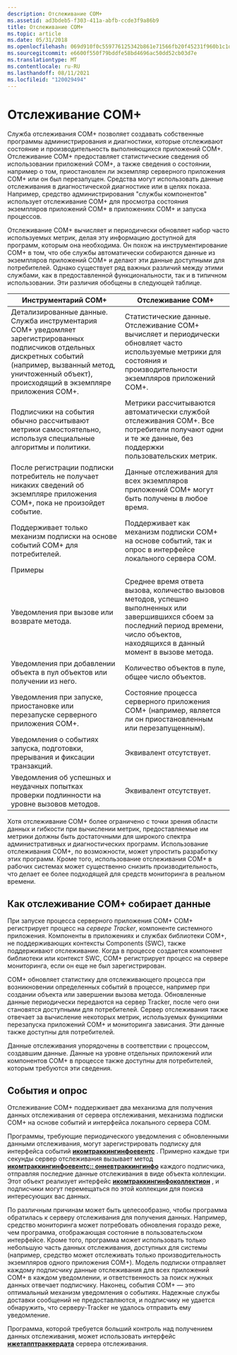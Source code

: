 ```yaml
---
description: Отслеживание COM+
ms.assetid: ad3bdeb5-f303-411a-abfb-ccde3f9a86b9
title: Отслеживание COM+
ms.topic: article
ms.date: 05/31/2018
ms.openlocfilehash: 069d910f0c559776125342b861e71566fb20f45231f960b1c1dcb18262171926
ms.sourcegitcommit: e6600f550f79bddfe58bd4696ac50dd52cb03d7e
ms.translationtype: MT
ms.contentlocale: ru-RU
ms.lasthandoff: 08/11/2021
ms.locfileid: "120029494"
---
```

# <a name="com-tracking"></a>Отслеживание COM+

Служба отслеживания COM+ позволяет создавать собственные программы администрирования и диагностики, которые отслеживают состояние и производительность выполняющихся приложений COM+. Отслеживание COM+ предоставляет статистические сведения об использовании приложений COM+, а также сведения о состоянии, например о том, приостановлен ли экземпляр серверного приложения COM+ или он был перезапущен. Средства могут использовать данные отслеживания в диагностической диагностике или в целях показа. Например, средство администрирования "службы компонентов" использует отслеживание COM+ для просмотра состояния экземпляров приложений COM+ в приложениях COM+ и запуска процессов.

Отслеживание COM+ вычисляет и периодически обновляет набор часто используемых метрик, делая эту информацию доступной для программ, которым она необходима. Он похож на инструментирование COM+ в том, что обе службы автоматически собираются данные из экземпляров приложений COM+ и делают эти данные доступными для потребителей. Однако существует ряд важных различий между этими службами, как в предоставленной функциональности, так и в типичном использовании. Эти различия обобщены в следующей таблице.



| Инструментарий COM+                                                                                                                                                                                                   | Отслеживание COM+                                                                                                                                                     |
|------------------------------------------------------------------------------------------------------------------------------------------------------------------------------------------------------------------------|-------------------------------------------------------------------------------------------------------------------------------------------------------------------|
| Детализированные данные. Служба инструментария COM+ уведомляет зарегистрированных подписчиков отдельных дискретных событий (например, вызванный метод, уничтоженный объект), происходящий в экземпляре приложения COM+.<br/> | Статистические данные. Отслеживание COM+ вычисляет и периодически обновляет часто используемые метрики для состояния и производительности экземпляров приложений COM+.<br/> |
| Подписчики на события обычно рассчитывают метрики самостоятельно, используя специальные алгоритмы и политики.<br/>                                                                                                           | Метрики рассчитываются автоматически службой отслеживания COM+. Все потребители получают одни и те же данные, без поддержки пользовательских метрик.<br/>                |
| После регистрации подписки потребитель не получает никаких сведений об экземпляре приложения COM+, пока не произойдет событие.<br/>                                                                    | Данные отслеживания для всех экземпляров приложений COM+ могут быть получены в любое время.<br/>                                                                         |
| Поддерживает только механизм подписки на основе событий COM+ для потребителей.<br/>                                                                                                                                     | Поддерживает как механизм подписки COM+ на основе событий, так и опрос в интерфейсе локального сервера COM.<br/>                                                  |
| Примеры                                                                                                                                                                                                               |                                                                                                                                                                   |
| Уведомления при вызове или возврате метода.<br/>                                                                                                                                                           | Среднее время ответа вызова, количество вызовов методов, успешно выполненных или завершившихся сбоем за последний период времени, число объектов, находящихся в данный момент в вызове метода.<br/>     |
| Уведомления при добавлении объекта в пул объектов или получении из него.<br/>                                                                                                                                  | Количество объектов в пуле, общее число объектов.<br/>                                                                                                |
| Уведомления при запуске, приостановке или перезапуске серверного приложения COM+.<br/>                                                                                                                               | Состояние процесса серверного приложения COM+ (например, является ли он приостановленным или перезапущенным).<br/>                                                         |
| Уведомления о событиях запуска, подготовки, прерывания и фиксации транзакций.<br/>                                                                                                                                      | Эквивалент отсутствует.<br/>                                                                                                                                         |
| Уведомления об успешных и неудачных попытках проверки подлинности на уровне вызовов методов.<br/>                                                                                                                           | Эквивалент отсутствует.<br/>                                                                                                                                         |



 

Хотя отслеживание COM+ более ограничено с точки зрения области данных и гибкости при вычислении метрик, предоставляемые им метрики должны быть достаточными для широкого спектра административных и диагностических программ. Использование отслеживания COM+, по возможности, может упростить разработку этих программ. Кроме того, использование отслеживания COM+ в рабочих системах может существенно снизить производительность, что делает ее более подходящей для средств мониторинга в реальном времени.

## <a name="how-com-tracking-collects-data"></a>Как отслеживание COM+ собирает данные

При запуске процесса серверного приложения COM+ COM+ регистрирует процесс на *сервере Tracker*, компоненте системного приложения. Компоненты в приложениях и службах библиотеки COM+, не поддерживающих контексты Components (SWC), также поддерживают отслеживание. Когда в процессе создается компонент библиотеки или контекст SWC, COM+ регистрирует процесс на сервере мониторинга, если он еще не был зарегистрирован.

COM+ обновляет статистику для отслеживающего процесса при возникновении определенных событий в процессе, например при создании объекта или завершении вызова метода. Обновленные данные периодически передаются на сервер Tracker, после чего они становятся доступными для потребителей. Сервер отслеживания также отвечает за вычисление некоторых метрик, используемых функциями перезапуска приложений COM+ и мониторинга зависания. Эти данные также доступны для потребителей.

Данные отслеживания упорядочены в соответствии с процессом, создавшим данные. Данные на уровне отдельных приложений или компонентов COM+ в процессе также доступны для потребителей, которым требуются эти сведения.

## <a name="events-versus-polling"></a>События и опрос

Отслеживание COM+ поддерживает два механизма для получения данных отслеживания от сервера отслеживания, механизма подписки COM+ на основе событий и интерфейса локального сервера COM.

Программы, требующие периодического уведомления с обновленными данными отслеживания, могут зарегистрировать подписку для интерфейса событий [**икомтраккингинфоевентс**](/windows/desktop/api/ComSvcs/nn-comsvcs-icomtrackinginfoevents) . Примерно каждые три секунды сервер отслеживания вызывает метод [**икомтраккингинфоевентс:: онневтраккингинфо**](/windows/desktop/api/ComSvcs/nf-comsvcs-icomtrackinginfoevents-onnewtrackinginfo) каждого подписчика, отправляя последние данные отслеживания в виде объекта коллекции. Этот объект реализует интерфейс [**икомтраккингинфоколлектион**](/windows/desktop/api/ComSvcs/nn-comsvcs-icomtrackinginfocollection) , и подписчики могут перемещаться по этой коллекции для поиска интересующих вас данных.

По различным причинам может быть целесообразно, чтобы программа обратилась к серверу отслеживания для получения данных. Например, средство мониторинга может потребовать обновления гораздо реже, чем программа, отображающая состояние в пользовательском интерфейсе. Кроме того, программа может использовать только небольшую часть данных отслеживания, доступных для системы (например, средство может отслеживать только производительность экземпляров одного приложения COM+). Модель подписки отправляет каждому подписчику данные отслеживания для всех приложений COM+ в каждом уведомлении, и ответственность за поиск нужных данных отвечает подписчику. Наконец, события COM+ — это оптимальный механизм уведомления о событиях. Надежные службы доставки сообщений не предоставляются, и подписчику не удается обнаружить, что серверу-Tracker не удалось отправить ему уведомление.

Программа, которой требуется больший контроль над получением данных отслеживания, может использовать интерфейс [**ижетапптраккердата**](/windows/desktop/api/ComSvcs/nn-comsvcs-igetapptrackerdata) сервера отслеживания.

 

 




